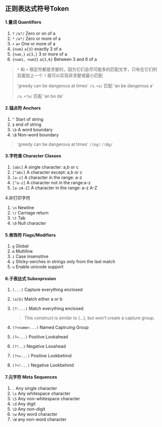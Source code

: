 ## 正则表达式符号Token

#### 1.量词 Quantifiers

1. `?`   `/a?/`  Zero or on of a
2. `*`   `/a*/` Zero or more of a 
3. `+`   `a+`  One or more of a
4. `{num}`  `a{3}` exactly 3 of a
5. `{num,}`  `a{3,}`  3 or more of a
6. `{num1, num2}`  `a{3,6}`  Between 3 and 6 of a

> `*` 和 `+` 限定符都是贪婪的，因为它们会尽可能多的匹配文字，只有在它们的后面加上一个 `?` 就可以实现非贪婪或最小匹配 
>
> 'greedy can be dangerous at times'   `/a.+a/` 匹配  'an be dangerous a'
>
> `/a.+?a/`  匹配  'an be da'

#### 2.锚点符 Anchors

1. `^` Start of string
2. `$` end of string
3. `\b`  A word boundary
4. `\B` Non-word boundary

> 'greedy can be dangerous at times'  `/\bg/`     `/\Bg/`

#### 3.字符类 Character Classes

1. `[abc]` A single character: a,b or c
2. `[^abc]` A character except: a,b or c
3. `[a-z]` A character in the range: a-z
4. `[^a-z]` A character not in the range:a-z
5. `[a-zA-Z]` A character in the range: a-z A-Z

4.非打印字符

1. `\n` Newline
2. `\r` Carriage return
3. `\t` Tab
4. `\0` Null character

#### 5.修饰符 Flags/Modifiers 

1. `g` Global
2. `m` Multiline
3. `i` Case insensitive
4. `y` Sticky-serches in strings only from the last match
5. `u` Enable unicode support

#### 6.子表达式 Subexprssion

1. `(...)` Capture everything enclosed

2. `(a|b)` Match either a or b

3. `(?:...)` Match everything enclosed

   >This construct is similar to (...), but won't create a capture group.

4. `(?<name>...)` Named Captruing Group

5. `(?=...)` Positive Lookahead

6. `(?!..)` Negative Looahead

7. `(?<=...)` Positive Lookbehind

8. `(?<!...)` Negative Lookbehind

#### 7.元字符 Meta Sequences

1. `.` Any single character
2. `\s` Any whitespace character
3. `\S` Any non-whitespace character
4. `\d` Any digit
5. `\D` Any non-digit
6. `\w` Any word character
7. `\W` any non-word character

